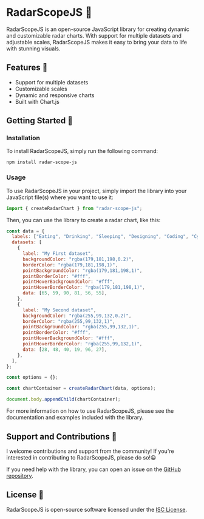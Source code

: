 # RadarScopeJS 🔭

RadarScopeJS is an open-source JavaScript library for creating dynamic and customizable radar charts. With support for multiple datasets and adjustable scales, RadarScopeJS makes it easy to bring your data to life with stunning visuals.

## Features 🚀

- Support for multiple datasets
- Customizable scales
- Dynamic and responsive charts
- Built with Chart.js

## Getting Started 🚀

### Installation

To install RadarScopeJS, simply run the following command:

```
npm install radar-scope-js
```

### Usage

To use RadarScopeJS in your project, simply import the library into your JavaScript file(s) where you want to use it:

```javascript
import { createRadarChart } from "radar-scope-js";
```

Then, you can use the library to create a radar chart, like this:

```javascript
const data = {
  labels: ["Eating", "Drinking", "Sleeping", "Designing", "Coding", "Cycling"],
  datasets: [
    {
      label: "My First dataset",
      backgroundColor: "rgba(179,181,198,0.2)",
      borderColor: "rgba(179,181,198,1)",
      pointBackgroundColor: "rgba(179,181,198,1)",
      pointBorderColor: "#fff",
      pointHoverBackgroundColor: "#fff",
      pointHoverBorderColor: "rgba(179,181,198,1)",
      data: [65, 59, 90, 81, 56, 55],
    },
    {
      label: "My Second dataset",
      backgroundColor: "rgba(255,99,132,0.2)",
      borderColor: "rgba(255,99,132,1)",
      pointBackgroundColor: "rgba(255,99,132,1)",
      pointBorderColor: "#fff",
      pointHoverBackgroundColor: "#fff",
      pointHoverBorderColor: "rgba(255,99,132,1)",
      data: [28, 48, 40, 19, 96, 27],
    },
  ],
};

const options = {};

const chartContainer = createRadarChart(data, options);

document.body.appendChild(chartContainer);
```

For more information on how to use RadarScopeJS, please see the documentation and examples included with the library.

## Support and Contributions 💪

I welcome contributions and support from the community! If you're interested in contributing to RadarScopeJS, please do so!😀

If you need help with the library, you can open an issue on the [GitHub repository](https://github.com/bcostaaa01/radar-scope-js).

## License 📜

RadarScopeJS is open-source software licensed under the [ISC License](LICENSE).
